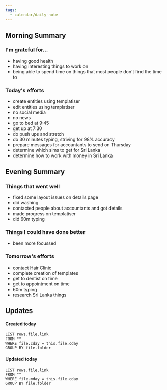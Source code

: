 ```yaml
---
tags:
  - calendar/daily-note
---
```


## Morning Summary

### I'm grateful for...

- having good health
- having interesting things to work on
- being able to spend time on things that most people don't find the time to

### Today's efforts

- create entities using templatiser
- edit entities using templatiser
- no social media
- no news
- go to bed at 9:45
- get up at 7:30
- do push ups and stretch
- do 30 minutes typing, striving for 98% accuracy
- prepare messages for accountants to send on Thursday
- determine which sims to get for Sri Lanka
- determine how to work with money in Sri Lanka

## Evening Summary

### Things that went well

- fixed some layout issues on details page
- did washing
- contacted people about accountants and got details
- made progress on templatiser
- did 60m typing

### Things I could have done better

- been more focussed

### Tomorrow's efforts

- contact Hair Clinic
- complete creation of templates
- get to dentist on time
- get to appointment on time
- 60m typing
- research Sri Lanka things

## Updates

#### Created today

```dataview
LIST rows.file.link
FROM ""
WHERE file.cday = this.file.cday
GROUP BY file.folder
```

#### Updated today

```dataview
LIST rows.file.link
FROM ""
WHERE file.mday = this.file.cday
GROUP BY file.folder
```
